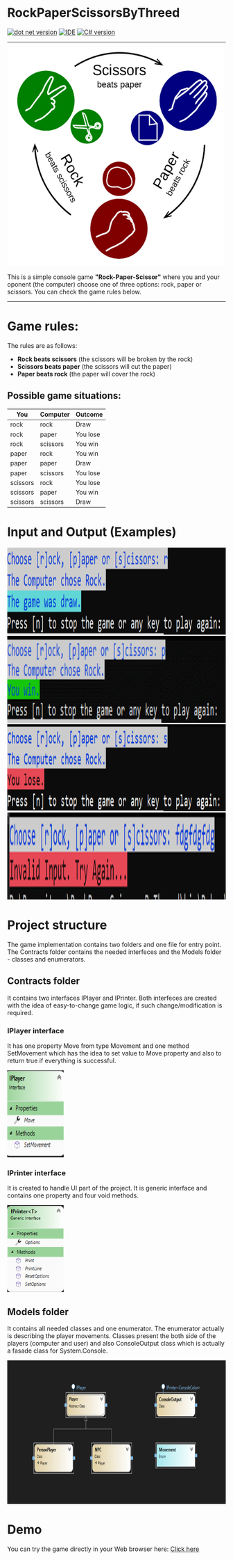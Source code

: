 # RockPaperScissorsByThreed

[![dot net version](https://img.shields.io/badge/.NET-6.0-green)](https://dotnet.microsoft.com/en-us/download/dotnet/6.0)
[![IDE](https://img.shields.io/badge/Visual%20Studio-2022-brightgreen)](https://visualstudio.microsoft.com/vs/)
[![C# version](https://img.shields.io/badge/C%23-v10.0-brightgreen)](https://docs.microsoft.com/en-us/dotnet/csharp/whats-new/csharp-10)

---

<img src="https://github.com/Threed90/RockPaperScissorsByThreed/blob/main/RepoPics/GameIcon.png" alt="game icon" width="500" height="500">

This is a simple console game <strong>"Rock-Paper-Scissor"</strong> where you and your oponent (the computer) choose one of three options: rock, paper or scissors. You can check the game rules below.

---

# Game rules:

The rules are as follows:
- <b>Rock beats scissors</b> (the scissors will be broken by the rock)
- <b>Scissors beats paper</b> (the scissors will cut the paper)
- <b>Paper beats rock</b> (the paper will cover the rock)

## Possible game situations:

| You | Computer | Outcome |
|-----|----------|---------|
| rock | rock | Draw |
| rock | paper | You lose |
| rock | scissors | You win |
| paper | rock | You win |
| paper | paper | Draw |
| paper | scissors | You lose |
| scissors | rock | You lose |
| scissors | paper | You win |
| scissors | scissors | Draw |

# Input and Output (Examples)

<img src="https://github.com/Threed90/RockPaperScissorsByThreed/blob/main/RepoPics/inputOne.png" alt="input img" width="700" height="200">
<img src="https://github.com/Threed90/RockPaperScissorsByThreed/blob/main/RepoPics/inputTwo.png" alt="input img" width="700" height="200">
<img src="https://github.com/Threed90/RockPaperScissorsByThreed/blob/main/RepoPics/inputThree.png" alt="input img" width="700" height="200">
<img src="https://github.com/Threed90/RockPaperScissorsByThreed/blob/main/RepoPics/inputFour.png" alt="input img" width="700" height="200">

# Project structure

The game implementation contains two folders and one file for entry point. The Contracts folder contains the needed interfeces and the Models folder - classes and enumerators.

## Contracts folder

It contains two interfaces IPlayer and IPrinter. Both interfeces are created with the idea of easy-to-change game logic, if such change/modification is required.

### IPlayer interface

It has one property Move from type Movement and one method SetMovement which has the idea to set value to Move property and also to return true if everything is successful.

<img src="https://github.com/Threed90/RockPaperScissorsByThreed/blob/main/RepoPics/IPlayerPic.png" alt="iplayer pickture" width="130" height="200">

### IPrinter interface

It is created to handle UI part of the project. It is generic interface and contains one property and four void methods.

<img src="https://github.com/Threed90/RockPaperScissorsByThreed/blob/main/RepoPics/IPrinterPic.png" alt="input img" width="130" height="200">

##  Models folder

It contains all needed classes and one enumerator. The enumerator actually is describing the player movements. Classes present the both side of the players (computer and user) and also ConsoleOutput class which is actually a fasade class for System.Console.

<img src="https://github.com/Threed90/RockPaperScissorsByThreed/blob/main/RepoPics/ClassesPic.png" alt="class diagram" width="700" height="330">

# Demo

You can try the game directly in your Web browser here: [Click here](https://replit.com/@DimitrDimitrov1/RockPaperScissors?v=1)
